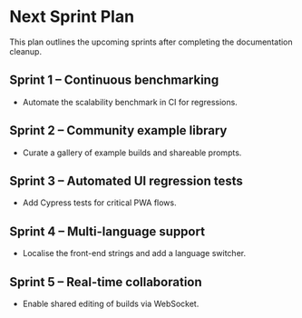 # Next Sprint Plan

This plan outlines the upcoming sprints after completing the documentation cleanup.

## Sprint 1 – Continuous benchmarking
* Automate the scalability benchmark in CI for regressions.

## Sprint 2 – Community example library
* Curate a gallery of example builds and shareable prompts.

## Sprint 3 – Automated UI regression tests
* Add Cypress tests for critical PWA flows.

## Sprint 4 – Multi-language support
* Localise the front-end strings and add a language switcher.

## Sprint 5 – Real-time collaboration
* Enable shared editing of builds via WebSocket.

